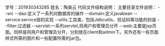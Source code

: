 学号：201930343285
姓名：陶奥云
 代码文件结构说明：
 主要目录文件说明：
--src
--dao:定义了一系列对数据库的操作
--domain:定义javabean
--service:service层的实现
--utils:工具类，包括Jdbcutils、验证码等功能的封装
--filter:过滤器
--servlet:一系列servlet,将用户和管理员分开
--web:主要是jsp页面。同样是将用户和管理员分开，分别放在client和admin下。另外还有一些页面样式所需的图片和一些配置所需的jar包。

